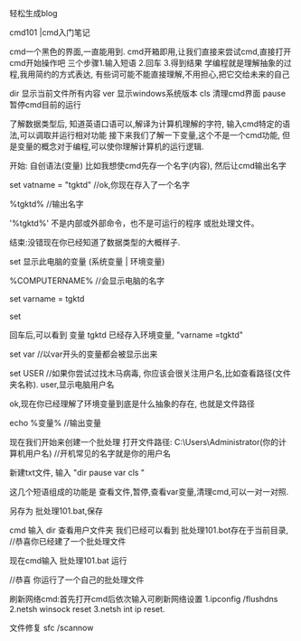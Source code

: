 轻松生成blog

cmd101 |cmd入门笔记 

cmd一个黑色的界面,一直能用到. cmd开箱即用,让我们直接来尝试cmd,直接打开cmd开始操作吧 三个步骤1.输入短语 2.回车 3.得到结果 学编程就是理解抽象的过程,我用简约的方式表达, 有些词可能不能直接理解,不用担心,把它交给未来的自己

dir 显示当前文件所有内容 ver 显示windows系统版本 cls 清理cmd界面 pause 暂停cmd目前的运行

了解数据类型后, 知道英语口语可以,解译为计算机理解的字符, 输入cmd特定的语法,可以调取并运行相对功能 接下来我们了解一下变量,这个不是一个cmd功能, 但是变量的概念对于编程,可以使你理解计算机的运行逻辑.

开始: 自创语法(变量) 比如我想使cmd先存一个名字(内容), 然后让cmd输出名字

set vatname = "tgktd"
//ok,你现在存入了一个名字

%tgktd% //输出名字

'%tgktd%' 不是内部或外部命令，也不是可运行的程序 或批处理文件。

结束:没错现在你已经知道了数据类型的大概样子.

set 显示此电脑的变量 (系统变量 | 环境变量)

%COMPUTERNAME% //会显示电脑的名字

set varname = tgktd

set

回车后,可以看到 变量 tgktd 已经存入环境变量, "varname =tgktd"

set var //以var开头的变量都会被显示出来

set USER //如果你尝试过找木马病毒, 你应该会很关注用户名,比如查看路径(文件夹名称). user,显示电脑用户名

ok,现在你已经理解了环境变量到底是什么抽象的存在, 也就是文件路径

echo %变量% //输出变量

现在我们开始来创建一个批处理 打开文件路径: C:\Users\Administrator(你的计算机用户名) //开机常见的名字就是你的用户名

新建txt文件, 输入 "dir pause var cls "

这几个短语组成的功能是 查看文件,暂停,查看var变量,清理cmd,可以一对一对照.

另存为 批处理101.bat,保存

cmd 输入 dir 查看用户文件夹 我们已经可以看到 批处理101.bot存在于当前目录, //恭喜你已经建了一个批处理文件

现在cmd输入 批处理101.bat 运行

//恭喜 你运行了一个自己的批处理文件

刷新网络cmd:首先打开cmd后依次输入可刷新网络设置 1.ipconfig /flushdns 2.netsh winsock reset 3.netsh int ip reset.

文件修复 sfc /scannow
